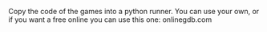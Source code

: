Copy the code of the games into a python runner.
You can use your own, or if you want a free online you can use this one: onlinegdb.com
